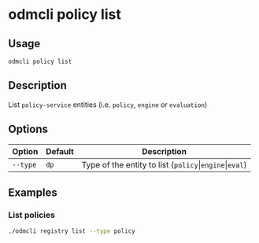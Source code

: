# odmcli policy list

## Usage

`odmcli policy list`

## Description

List `policy-service` entities (i.e. `policy`, `engine` or `evaluation`)

## Options

Option|Default|Description
-------|----------|-------
`--type`|`dp`|Type of the entity to list (`policy`\|`engine`\|`eval`)

## Examples

### List policies
```bash
./odmcli registry list --type policy
```
